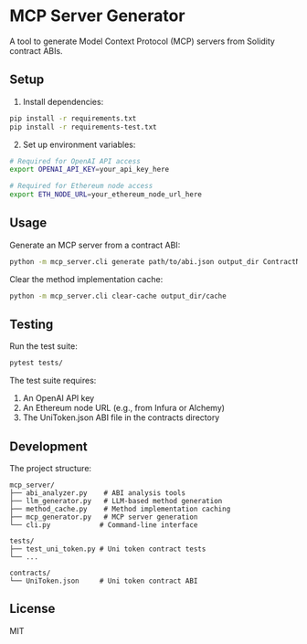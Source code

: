# MCP Server Generator

A tool to generate Model Context Protocol (MCP) servers from Solidity contract ABIs.

## Setup

1. Install dependencies:
```bash
pip install -r requirements.txt
pip install -r requirements-test.txt
```

2. Set up environment variables:
```bash
# Required for OpenAI API access
export OPENAI_API_KEY=your_api_key_here

# Required for Ethereum node access
export ETH_NODE_URL=your_ethereum_node_url_here
```

## Usage

Generate an MCP server from a contract ABI:
```bash
python -m mcp_server.cli generate path/to/abi.json output_dir ContractName
```

Clear the method implementation cache:
```bash
python -m mcp_server.cli clear-cache output_dir/cache
```

## Testing

Run the test suite:
```bash
pytest tests/
```

The test suite requires:
1. An OpenAI API key
2. An Ethereum node URL (e.g., from Infura or Alchemy)
3. The UniToken.json ABI file in the contracts directory

## Development

The project structure:
```
mcp_server/
├── abi_analyzer.py    # ABI analysis tools
├── llm_generator.py   # LLM-based method generation
├── method_cache.py    # Method implementation caching
├── mcp_generator.py   # MCP server generation
└── cli.py            # Command-line interface

tests/
├── test_uni_token.py # Uni token contract tests
└── ...

contracts/
└── UniToken.json     # Uni token contract ABI
```

## License

MIT 